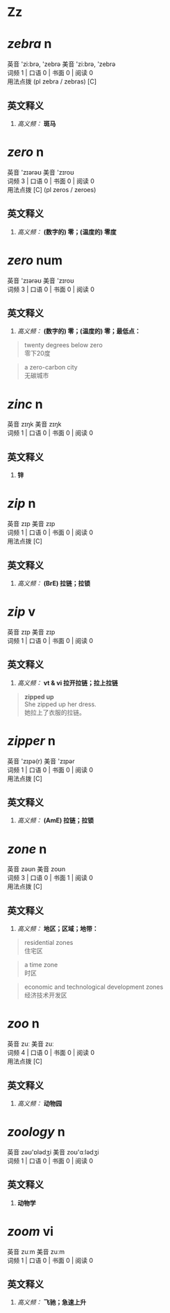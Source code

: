# Zz

# ***zebra*** n
英音 'zi:brə, 'zebrə     美音 'zi:brə, 'zebrə  
词频 1 | 口语 0 | 书面 0 | 阅读 0  
用法点拨  (pl zebra / zebras) [C]

英文释义
---
1. *高义频：* **斑马**  


# ***zero*** n
英音 'zɪərəʊ     美音 'zɪroʊ  
词频 3 | 口语 0 | 书面 0 | 阅读 0  
用法点拨  [C] (pl zeros / zeroes)

英文释义
---
1. *高义频：* **(数字的) 零；(温度的) 零度**  


# ***zero*** num
英音 'zɪərəʊ     美音 'zɪroʊ  
词频 3 | 口语 0 | 书面 0 | 阅读 0  

英文释义
---
1. *高义频：* **(数字的) 零；(温度的) 零；最低点：**  

> twenty degrees below zero  
> 零下20度

> a zero-carbon city   
> 无碳城市


# ***zinc*** n
英音 zɪŋk     美音 zɪŋk  
词频 1 | 口语 0 | 书面 0 | 阅读 0  

英文释义
---
1. **锌**  


# ***zip*** n
英音 zɪp     美音 zɪp  
词频 1 | 口语 0 | 书面 0 | 阅读 0  
用法点拨  [C]

英文释义
---
1. *高义频：* **(BrE) 拉链；拉锁**  


# ***zip*** v
英音 zɪp     美音 zɪp  
词频 1 | 口语 0 | 书面 0 | 阅读 0  

英文释义
---
1. *高义频：* **vt & vi 拉开拉链；拉上拉链**  

> **zipped up**  
> She zipped up her dress.   
> 她拉上了衣服的拉链。


# ***zipper*** n
英音 'zɪpə(r)     美音 'zɪpər  
词频 1 | 口语 0 | 书面 0 | 阅读 0  
用法点拨  [C]

英文释义
---
1. *高义频：* **(AmE) 拉链；拉锁**  


# ***zone*** n
英音 zəʊn     美音 zoʊn  
词频 3 | 口语 0 | 书面 1 | 阅读 0  
用法点拨  [C]

英文释义
---
1. *高义频：* **地区；区域；地带：**  

> residential zones   
> 住宅区

> a time zone   
> 时区

> economic and technological development zones   
> 经济技术开发区


# ***zoo*** n
英音 zuː     美音 zuː  
词频 4 | 口语 0 | 书面 0 | 阅读 0  
用法点拨  [C]

英文释义
---
1. *高义频：* **动物园**  


# ***zoology*** n
英音 zəʊ'ɒlədʒi     美音 zoʊ'ɑːlədʒi  
词频 1 | 口语 0 | 书面 0 | 阅读 0  

英文释义
---
1. **动物学**  


# ***zoom*** vi
英音 zuːm     美音 zuːm  
词频 1 | 口语 0 | 书面 0 | 阅读 0  

英文释义
---
1. *高义频：* **飞驰；急速上升**  


